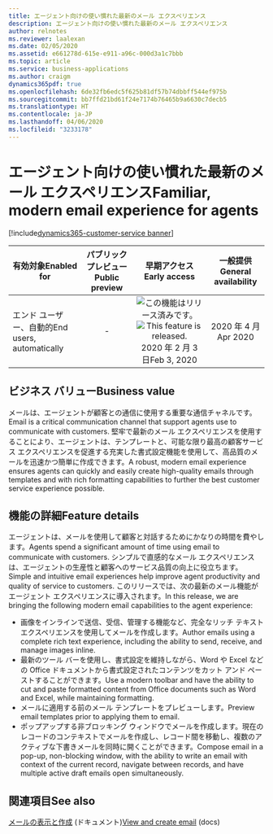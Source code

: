 ```yaml
---
title: エージェント向けの使い慣れた最新のメール エクスペリエンス
description: エージェント向けの使い慣れた最新のメール エクスペリエンス
author: relnotes
ms.reviewer: laalexan
ms.date: 02/05/2020
ms.assetid: e661278d-615e-e911-a96c-000d3a1c7bbb
ms.topic: article
ms.service: business-applications
ms.author: craigm
dynamics365pdf: true
ms.openlocfilehash: 6de32fb6edc5f625b81df57b74dbbff544ef975b
ms.sourcegitcommit: bb7ffd21bd61f24e7174b76465b9a6630c7decb5
ms.translationtype: HT
ms.contentlocale: ja-JP
ms.lasthandoff: 04/06/2020
ms.locfileid: "3233178"
---
```

# <a name="familiar-modern-email-experience-for-agents"></a><span data-ttu-id="dbde4-103">エージェント向けの使い慣れた最新のメール エクスペリエンス</span><span class="sxs-lookup"><span data-stu-id="dbde4-103">Familiar, modern email experience for agents</span></span>
[!include[dynamics365-customer-service banner](../includes/dynamics365-customer-service.md)]

| <span data-ttu-id="dbde4-104">有効対象</span><span class="sxs-lookup"><span data-stu-id="dbde4-104">Enabled for</span></span>    |  <span data-ttu-id="dbde4-105">パブリック プレビュー</span><span class="sxs-lookup"><span data-stu-id="dbde4-105">Public preview</span></span> | <span data-ttu-id="dbde4-106">早期アクセス</span><span class="sxs-lookup"><span data-stu-id="dbde4-106">Early access</span></span> | <span data-ttu-id="dbde4-107">一般提供</span><span class="sxs-lookup"><span data-stu-id="dbde4-107">General availability</span></span> | 
| ---------- | :----------: |:----------: |:----------: |
|<span data-ttu-id="dbde4-108">エンド ユーザー、自動的</span><span class="sxs-lookup"><span data-stu-id="dbde4-108">End users, automatically</span></span>|-|<span data-ttu-id="dbde4-109">![この機能はリリース済みです。](/dynamics365-release-plan/media/green-checkmark.png "この機能はリリース済みです。")</span><span class="sxs-lookup"><span data-stu-id="dbde4-109">![This feature is released.](/dynamics365-release-plan/media/green-checkmark.png "This feature is released.")</span></span> <span data-ttu-id="dbde4-110">2020 年 2 月 3 日</span><span class="sxs-lookup"><span data-stu-id="dbde4-110">Feb 3, 2020</span></span>| <span data-ttu-id="dbde4-111">2020 年 4 月</span><span class="sxs-lookup"><span data-stu-id="dbde4-111">Apr 2020</span></span>|


## <a name="business-value"></a><span data-ttu-id="dbde4-112">ビジネス バリュー</span><span class="sxs-lookup"><span data-stu-id="dbde4-112">Business value</span></span>
<!-- bv start -->
<span data-ttu-id="dbde4-113">メールは、エージェントが顧客との通信に使用する重要な通信チャネルです。</span><span class="sxs-lookup"><span data-stu-id="dbde4-113">Email is a critical communication channel that support agents use to communicate with customers.</span></span> <span data-ttu-id="dbde4-114">堅牢で最新のメール エクスペリエンスを使用することにより、エージェントは、テンプレートと、可能な限り最高の顧客サービス エクスペリエンスを促進する充実した書式設定機能を使用して、高品質のメールを迅速かつ簡単に作成できます。</span><span class="sxs-lookup"><span data-stu-id="dbde4-114">A robust, modern email experience ensures agents can quickly and easily create high-quality emails through templates and with rich formatting capabilities to further the best customer service experience possible.</span></span>
<!-- bv end -->



## <a name="feature-details"></a><span data-ttu-id="dbde4-115">機能の詳細</span><span class="sxs-lookup"><span data-stu-id="dbde4-115">Feature details</span></span>
<!--feature detail start -->
<span data-ttu-id="dbde4-116">エージェントは、メールを使用して顧客と対話するためにかなりの時間を費やします。</span><span class="sxs-lookup"><span data-stu-id="dbde4-116">Agents spend a significant amount of time using email to communicate with customers.</span></span> <span data-ttu-id="dbde4-117">シンプルで直感的なメール エクスペリエンスは、エージェントの生産性と顧客へのサービス品質の向上に役立ちます。</span><span class="sxs-lookup"><span data-stu-id="dbde4-117">Simple and intuitive email experiences help improve agent productivity and quality of service to customers.</span></span> <span data-ttu-id="dbde4-118">このリリースでは、次の最新のメール機能がエージェント エクスペリエンスに導入されます。</span><span class="sxs-lookup"><span data-stu-id="dbde4-118">In this release, we are bringing the following modern email capabilities to the agent experience:</span></span>

- <span data-ttu-id="dbde4-119">画像をインラインで送信、受信、管理する機能など、完全なリッチ テキスト エクスペリエンスを使用してメールを作成します。</span><span class="sxs-lookup"><span data-stu-id="dbde4-119">Author emails using a complete rich text experience, including the ability to send, receive, and manage images inline.</span></span>
- <span data-ttu-id="dbde4-120">最新のツール バーを使用し、書式設定を維持しながら、Word や Excel などの Office ドキュメントから書式設定されたコンテンツをカット アンド ペーストすることができます。</span><span class="sxs-lookup"><span data-stu-id="dbde4-120">Use a modern toolbar and have the ability to cut and paste formatted content from Office documents such as Word and Excel, while maintaining formatting.</span></span>
- <span data-ttu-id="dbde4-121">メールに適用する前のメール テンプレートをプレビューします。</span><span class="sxs-lookup"><span data-stu-id="dbde4-121">Preview email templates prior to applying them to email.</span></span>
- <span data-ttu-id="dbde4-122">ポップアップする非ブロッキング ウィンドウでメールを作成します。現在のレコードのコンテキストでメールを作成し、レコード間を移動し、複数のアクティブな下書きメールを同時に開くことができます。</span><span class="sxs-lookup"><span data-stu-id="dbde4-122">Compose email in a pop-up, non-blocking window, with the ability to write an email with context of the current record, navigate between records, and have multiple active draft emails open simultaneously.</span></span>
<!--feature detail end -->










## <a name="see-also"></a><span data-ttu-id="dbde4-123">関連項目</span><span class="sxs-lookup"><span data-stu-id="dbde4-123">See also</span></span>


<!--docs start-->
<span data-ttu-id="dbde4-124">[メールの表示と作成](https://docs.microsoft.com/dynamics365/customer-service/customer-service-hub-user-guide-basics#view-and-create-email) (ドキュメント)</span><span class="sxs-lookup"><span data-stu-id="dbde4-124">[View and create email](https://docs.microsoft.com/dynamics365/customer-service/customer-service-hub-user-guide-basics#view-and-create-email) (docs)</span></span>
<!--docs end-->

